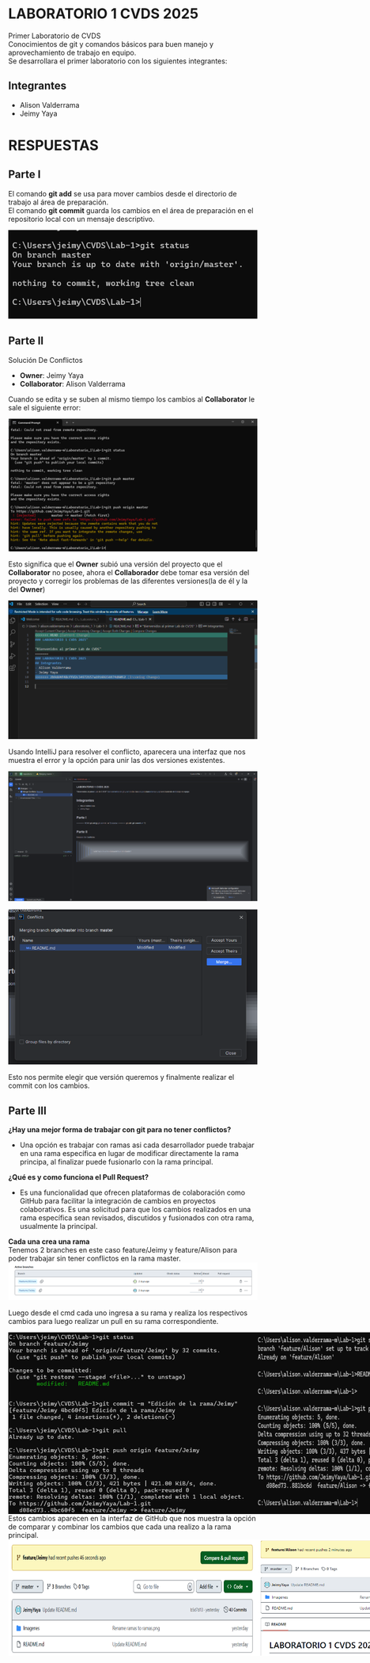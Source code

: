 # LABORATORIO 1 CVDS 2025
Primer Laboratorio de CVDS   
Conocimientos de git y comandos básicos para buen manejo y aprovechamiento de trabajo en equipo.   
Se desarrollara el primer laboratorio con los siguientes integrantes:
   
## Integrantes
- Alison Valderrama
- Jeimy Yaya
# RESPUESTAS
## Parte I
El comando **git add** se usa para mover cambios desde el directorio de trabajo al área de preparación.   
El comando **git commit** guarda los cambios en el área de preparación en el repositorio local con un mensaje descriptivo.

![Git](Imagenes/parte1.png) 
   
## Parte II
Solución De Conflictos  
- **Owner**: Jeimy Yaya    
- **Collaborator**: Alison Valderrama
   
Cuando se edita y se suben al mismo tiempo los cambios al **Collaborator** le sale el siguiente error:
   
![Imagen error](Imagenes/image(2).png)

Esto significa que el **Owner** subió una versión del proyecto que el **Collaborator** no posee, ahora el **Collaborador** debe tomar esa versión del proyecto y corregir los problemas de las diferentes versiones(la de él y la del **Owner**)

![Corrección del error](Imagenes/image(3).png)

Usando IntelliJ para resolver el conflicto, aparecera una interfaz que nos muestra el error y la opción para unir las dos versiones existentes.

![Imagen IntelliJ](Imagenes/image(7).png)

![Imagen IntelliJ Merge](Imagenes/image(8).png)

Esto nos permite elegir que versión queremos y finalmente realizar el commit con los cambios.

## Parte III
**¿Hay una mejor forma de trabajar con git para no tener conflictos?**
   
- Una opción es trabajar con ramas asi cada desarrollador puede trabajar en una rama específica en lugar de modificar directamente la rama principa, al finalizar puede fusionarlo con la rama principal.
     
**¿Qué es y como funciona el Pull Request?**   
   
- Es una funcionalidad que ofrecen plataformas de colaboración como GitHub para facilitar la integración de cambios en proyectos colaborativos. Es una solicitud para que los cambios realizados en una rama específica sean revisados, discutidos y fusionados con otra rama, usualmente la principal.   
   
**Cada una crea una rama**   
Tenemos 2 branches en este caso feature/Jeimy y feature/Alison para poder trabajar sin tener conflictos en la rama master.   
![Ramas](Imagenes/ramas.png)
   
Luego desde el cmd cada uno ingresa a su rama y realiza los respectivos cambios para luego realizar un pull en su rama correspondiente.  
<div style="display: flex; justify-content: space-around;">
  <img src="Imagenes/ramaJeimy.png" alt="Alt Text 1" width="500">
  <img src="Imagenes/ramaAlison.png" alt="Alt Text 2" width="500">
</div>
Estos cambios aparecen en la interfaz de GitHub que nos muestra la opción de comparar y combinar los cambios que cada una realizo a la rama principal.   
<div style="display: flex; justify-content: space-around;">
  <img src="Imagenes/pullReqJeimy.png" alt="Alt Text 1" width="500">
  <img src="Imagenes/pullReqAlison.png" alt="Alt Text 2" width="500">
</div>








